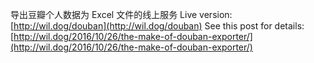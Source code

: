 导出豆瓣个人数据为 Excel 文件的线上服务
Live version: [http://wil.dog/douban](http://wil.dog/douban)
See this post for details: [http://wil.dog/2016/10/26/the-make-of-douban-exporter/](http://wil.dog/2016/10/26/the-make-of-douban-exporter/)
